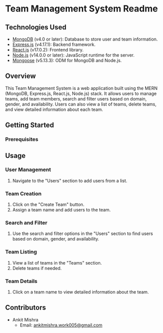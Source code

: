# Team Management System Readme

## Technologies Used

- [MongoDB](https://www.mongodb.com/) (v4.0 or later): Database to store user and team information.
- [Express.js](https://expressjs.com/) (v4.17.1): Backend framework.
- [React.js](https://reactjs.org/) (v17.0.2): Frontend library.
- [Node.js](https://nodejs.org/) (v14.0.0 or later): JavaScript runtime for the server.
- [Mongoose](https://mongoosejs.com/) (v5.13.3): ODM for MongoDB and Node.js.


## Overview

This Team Management System is a web application built using the MERN (MongoDB, Express.js, React.js, Node.js) stack. It allows users to manage teams, add team members, search and filter users based on domain, gender, and availability. Users can also view a list of teams, delete teams, and view detailed information about each team.

## Getting Started

### Prerequisites

## Usage

### User Management

1. Navigate to the "Users" section to add users from a list.

### Team Creation


1. Click on the "Create Team" button.
2. Assign a team name and add users to the team.

### Search and Filter

1. Use the search and filter options in the "Users" section to find users based on domain, gender, and availability.

### Team Listing

1. View a list of teams in the "Teams" section.
2. Delete teams if needed.

### Team Details

1. Click on a team name to view detailed information about the team.

## Contributors

- Ankit Mishra
  - Email: ankitmishra.work005@gmail.com



